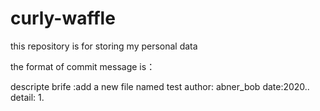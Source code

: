 # curly-waffle
this repository is for storing my personal data

the format of commit message is：

descripte
brife :add a new file named test
author: abner_bob
date:2020..
detail:
1.
